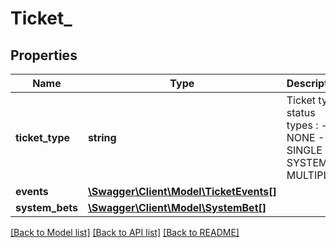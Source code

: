 # Ticket_

## Properties
Name | Type | Description | Notes
------------ | ------------- | ------------- | -------------
**ticket_type** | **string** | Ticket type. status types :    - NONE   - SINGLE   - SYSTEM   - MULTIPLE | [optional] 
**events** | [**\Swagger\Client\Model\TicketEvents[]**](TicketEvents.md) |  | 
**system_bets** | [**\Swagger\Client\Model\SystemBet[]**](SystemBet.md) |  | 

[[Back to Model list]](../README.md#documentation-for-models) [[Back to API list]](../README.md#documentation-for-api-endpoints) [[Back to README]](../README.md)


